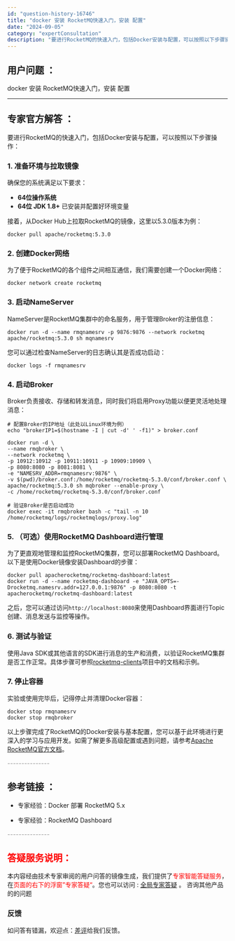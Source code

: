 ```yaml
---
id: "question-history-16746"
title: "docker 安装 RocketMQ快速入门，安装 配置"
date: "2024-09-05"
category: "expertConsultation"
description: "要进行RocketMQ的快速入门，包括Docker安装与配置，可以按照以下步骤操作：### 1. 准备环境与拉取镜像确保您的系统满足以下要求：- **64位操作系统**- **64位 JDK 1.8+** 已安装并配置好环境变量接着，从Docker Hub上拉取RocketMQ的镜像，这里以5.3."
---
```


## 用户问题 ： 
 docker 安装 RocketMQ快速入门，安装 配置  

---------------
## 专家官方解答 ：

要进行RocketMQ的快速入门，包括Docker安装与配置，可以按照以下步骤操作：

### 1. 准备环境与拉取镜像
确保您的系统满足以下要求：
- **64位操作系统**
- **64位 JDK 1.8+** 已安装并配置好环境变量

接着，从Docker Hub上拉取RocketMQ的镜像，这里以5.3.0版本为例：
```shell
docker pull apache/rocketmq:5.3.0
```

### 2. 创建Docker网络
为了便于RocketMQ的各个组件之间相互通信，我们需要创建一个Docker网络：
```shell
docker network create rocketmq
```

### 3. 启动NameServer
NameServer是RocketMQ集群中的命名服务，用于管理Broker的注册信息：
```shell
docker run -d --name rmqnamesrv -p 9876:9876 --network rocketmq apache/rocketmq:5.3.0 sh mqnamesrv
```
您可以通过检查NameServer的日志确认其是否成功启动：
```shell
docker logs -f rmqnamesrv
```

### 4. 启动Broker
Broker负责接收、存储和转发消息，同时我们将启用Proxy功能以便更灵活地处理消息：
```shell
# 配置Broker的IP地址（此处以Linux环境为例）
echo "brokerIP1=$(hostname -I | cut -d' ' -f1)" > broker.conf

docker run -d \
--name rmqbroker \
--network rocketmq \
-p 10912:10912 -p 10911:10911 -p 10909:10909 \
-p 8080:8080 -p 8081:8081 \
-e "NAMESRV_ADDR=rmqnamesrv:9876" \
-v $(pwd)/broker.conf:/home/rocketmq/rocketmq-5.3.0/conf/broker.conf \
apache/rocketmq:5.3.0 sh mqbroker --enable-proxy \
-c /home/rocketmq/rocketmq-5.3.0/conf/broker.conf

# 验证Broker是否启动成功
docker exec -it rmqbroker bash -c "tail -n 10 /home/rocketmq/logs/rocketmqlogs/proxy.log"
```

### 5. （可选）使用RocketMQ Dashboard进行管理
为了更直观地管理和监控RocketMQ集群，您可以部署RocketMQ Dashboard。以下是使用Docker镜像安装Dashboard的步骤：
```shell
docker pull apacherocketmq/rocketmq-dashboard:latest
docker run -d --name rocketmq-dashboard -e "JAVA_OPTS=-Drocketmq.namesrv.addr=127.0.0.1:9876" -p 8080:8080 -t apacherocketmq/rocketmq-dashboard:latest
```
之后，您可以通过访问`http://localhost:8080`来使用Dashboard界面进行Topic创建、消息发送与监控等操作。

### 6. 测试与验证
使用Java SDK或其他语言的SDK进行消息的生产和消费，以验证RocketMQ集群是否工作正常。具体步骤可参照[rocketmq-clients](https://github.com/apache/rocketmq-clients)项目中的文档和示例。

### 7. 停止容器
实验或使用完毕后，记得停止并清理Docker容器：
```shell
docker stop rmqnamesrv
docker stop rmqbroker
```

以上步骤完成了RocketMQ的Docker安装与基本配置，您可以基于此环境进行更深入的学习与应用开发。如需了解更多高级配置或遇到问题，请参考[Apache RocketMQ官方文档](https://rocketmq.apache.org/docs/)。


<font color="#949494">---------------</font> 


## 参考链接 ：

* 专家经验：Docker 部署 RocketMQ 5.x 
 
 * 专家经验：RocketMQ Dashboard 


 <font color="#949494">---------------</font> 
 


## <font color="#FF0000">答疑服务说明：</font> 

本内容经由技术专家审阅的用户问答的镜像生成，我们提供了<font color="#FF0000">专家智能答疑服务</font>，在<font color="#FF0000">页面的右下的浮窗”专家答疑“</font>。您也可以访问 : [全局专家答疑](https://answer.opensource.alibaba.com/docs/intro) 。 咨询其他产品的的问题

### 反馈
如问答有错漏，欢迎点：[差评](https://ai.nacos.io/user/feedbackByEnhancerGradePOJOID?enhancerGradePOJOId=16766)给我们反馈。
